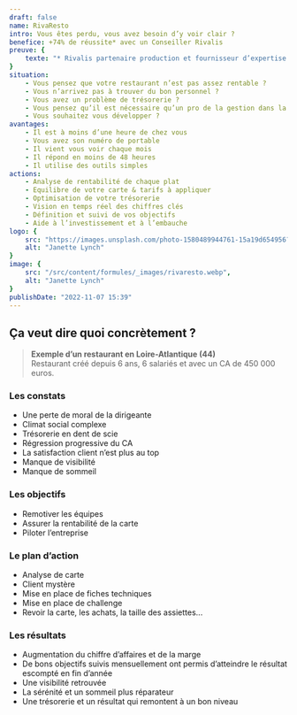 ```yaml
---
draft: false
name: RivaResto
intro: Vous êtes perdu, vous avez besoin d’y voir clair ?
benefice: +74% de réussite* avec un Conseiller Rivalis
preuve: {
    texte: "* Rivalis partenaire production et fournisseur d’expertise interne de Cauchemar en Cuisine sur M6. Grâce à l’accompagnement Rivalis, 74% des restaurateurs sont encore en activité après l’émission contre 50% sans l’accompagnement Rivalis.",
}
situation:
    - Vous pensez que votre restaurant n’est pas assez rentable ?
    - Vous n’arrivez pas à trouver du bon personnel ?
    - Vous avez un problème de trésorerie ?
    - Vous pensez qu’il est nécessaire qu’un pro de la gestion dans la restauration vous aide ?
    - Vous souhaitez vous développer ?
avantages:
    - Il est à moins d’une heure de chez vous
    - Vous avez son numéro de portable
    - Il vient vous voir chaque mois
    - Il répond en moins de 48 heures
    - Il utilise des outils simples
actions:
    - Analyse de rentabilité de chaque plat
    - Equilibre de votre carte & tarifs à appliquer
    - Optimisation de votre trésorerie
    - Vision en temps réel des chiffres clés
    - Définition et suivi de vos objectifs
    - Aide à l’investissement et à l’embauche
logo: {
    src: "https://images.unsplash.com/photo-1580489944761-15a19d654956?&fit=crop&w=280",
    alt: "Janette Lynch"
}
image: {
    src: "/src/content/formules/_images/rivaresto.webp",
    alt: "Janette Lynch"
}
publishDate: "2022-11-07 15:39"
---
```


##  Ça veut dire quoi concrètement ?

> **Exemple d’un restaurant en Loire-Atlantique (44)**  
> Restaurant créé depuis 6 ans, 6 salariés et avec un CA de 450 000 euros.

### Les constats
- Une perte de moral de la dirigeante
- Climat social complexe
- Trésorerie en dent de scie
- Régression progressive du CA
- La satisfaction client n’est plus au top
- Manque de visibilité
- Manque de sommeil

### Les objectifs
- Remotiver les équipes
- Assurer la rentabilité de la carte
- Piloter l’entreprise

### Le plan d’action
- Analyse de carte
- Client mystère
- Mise en place de fiches techniques
- Mise en place de challenge
- Revoir la carte, les achats, la taille des assiettes...

### Les résultats
- Augmentation du chiffre d’affaires et de la marge
- De bons objectifs suivis mensuellement ont permis d’atteindre le résultat escompté en fin d’année
- Une visibilité retrouvée
- La sérénité et un sommeil plus réparateur
- Une trésorerie et un résultat qui remontent à un bon niveau
